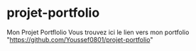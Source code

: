 # projet-portfolio
Mon Projet Portflolio
Vous trouvez ici le lien vers mon portfolio
"https://github.com/Youssef0801/projet-portfolio"
